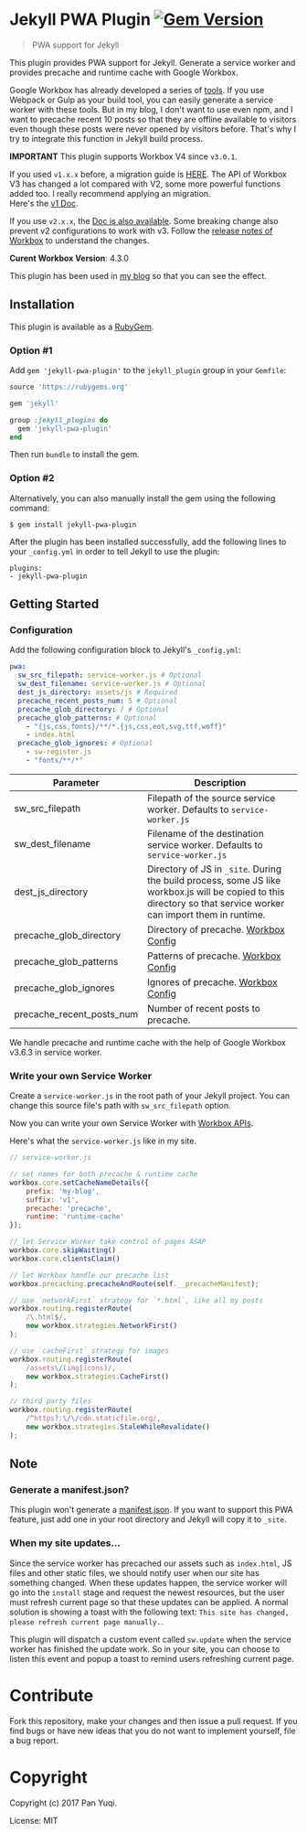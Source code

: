 # Jekyll PWA Plugin [![Gem Version](https://badge.fury.io/rb/jekyll-pwa-plugin.png)](http://badge.fury.io/rb/jekyll-pwa-plugin)

> PWA support for Jekyll

This plugin provides PWA support for Jekyll. Generate a service worker and provides precache and runtime cache with Google Workbox.

Google Workbox has already developed a series of [tools](https://developers.google.com/web/tools/workbox/). If you use Webpack or Gulp as your build tool, you can easily generate a service worker with these tools. But in my blog, I don't want to use even npm, and I want to precache recent 10 posts so that they are offline available to visitors even though these posts were never opened by visitors before. That's why I try to integrate this function in Jekyll build process.

**IMPORTANT** This plugin supports Workbox V4 since `v3.0.1`.

If you used `v1.x.x` before, a migration guide is [HERE](./MIGRATE.md).
The API of Workbox V3 has changed a lot compared with V2, some more powerful functions added too.
I really recommend applying an migration.  
Here's the [v1 Doc](./README-v1.md).

If you use `v2.x.x`, the [Doc is also available](./README-v2.md). Some breaking change also prevent v2 configurations to work with v3. Follow the [release notes of Workbox](https://github.com/GoogleChrome/workbox/releases) to understand the changes.

**Curent Workbox Version**: 4.3.0

This plugin has been used in [my blog](https://xiaoiver.github.io) so that you can see the effect.

## Installation

This plugin is available as a [RubyGem][ruby-gem].

### Option #1

Add `gem 'jekyll-pwa-plugin'` to the `jekyll_plugin` group in your `Gemfile`:

```ruby
source 'https://rubygems.org'

gem 'jekyll'

group :jekyll_plugins do
  gem 'jekyll-pwa-plugin'
end
```

Then run `bundle` to install the gem.

### Option #2

Alternatively, you can also manually install the gem using the following command:

```
$ gem install jekyll-pwa-plugin
```

After the plugin has been installed successfully, add the following lines to your `_config.yml` in order to tell Jekyll to use the plugin:

```
plugins:
- jekyll-pwa-plugin
```

## Getting Started

### Configuration

Add the following configuration block to Jekyll's `_config.yml`:
```yaml
pwa:
  sw_src_filepath: service-worker.js # Optional
  sw_dest_filename: service-worker.js # Optional
  dest_js_directory: assets/js # Required
  precache_recent_posts_num: 5 # Optional
  precache_glob_directory: / # Optional
  precache_glob_patterns: # Optional
    - "{js,css,fonts}/**/*.{js,css,eot,svg,ttf,woff}"
    - index.html
  precache_glob_ignores: # Optional
    - sw-register.js
    - "fonts/**/*"
```

Parameter                 | Description
----------                | ------------
sw_src_filepath           | Filepath of the source service worker. Defaults to `service-worker.js`
sw_dest_filename          | Filename of the destination service worker. Defaults to `service-worker.js`
dest_js_directory         | Directory of JS in `_site`. During the build process, some JS like workbox.js will be copied to this directory so that service worker can import them in runtime.
precache_glob_directory   | Directory of precache. [Workbox Config](https://developers.google.com/web/tools/workbox/get-started/webpack#optional-config)
precache_glob_patterns    | Patterns of precache. [Workbox Config](https://developers.google.com/web/tools/workbox/get-started/webpack#optional-config)
precache_glob_ignores     | Ignores of precache. [Workbox Config](https://developers.google.com/web/tools/workbox/get-started/webpack#optional-config)
precache_recent_posts_num | Number of recent posts to precache.

We handle precache and runtime cache with the help of Google Workbox v3.6.3 in service worker.

### Write your own Service Worker

Create a `service-worker.js` in the root path of your Jekyll project.
You can change this source file's path with `sw_src_filepath` option.

Now you can write your own Service Worker with [Workbox APIs](https://developers.google.com/web/tools/workbox/reference-docs/latest/).

Here's what the `service-worker.js` like in my site.
```javascript
// service-worker.js

// set names for both precache & runtime cache
workbox.core.setCacheNameDetails({
    prefix: 'my-blog',
    suffix: 'v1',
    precache: 'precache',
    runtime: 'runtime-cache'
});

// let Service Worker take control of pages ASAP
workbox.core.skipWaiting()
workbox.core.clientsClaim()

// let Workbox handle our precache list
workbox.precaching.precacheAndRoute(self.__precacheManifest);

// use `networkFirst` strategy for `*.html`, like all my posts
workbox.routing.registerRoute(
    /\.html$/,
    new workbox.strategies.NetworkFirst()
);

// use `cacheFirst` strategy for images
workbox.routing.registerRoute(
    /assets\/(img|icons)/,
    new workbox.strategies.CacheFirst()
);

// third party files
workbox.routing.registerRoute(
    /^https?:\/\/cdn.staticfile.org/,
    new workbox.strategies.StaleWhileRevalidate()
);
```

## Note

### Generate a manifest.json?

This plugin won't generate a [manifest.json](https://developer.mozilla.org/en-US/docs/Web/Manifest). If you want to support this PWA feature, just add one in your root directory and Jekyll will copy it to `_site`.

### When my site updates...

Since the service worker has precached our assets such as `index.html`, JS files and other static files, we should notify user when our site has something changed. When these updates happen, the service worker will go into the `install` stage and request the newest resources, but the user must refresh current page so that these updates can be applied. A normal solution is showing a toast with the following text: `This site has changed, please refresh current page manually.`.

This plugin will dispatch a custom event called `sw.update` when the service worker has finished the update work. So in your site, you can choose to listen this event and popup a toast to remind users refreshing current page.

# Contribute

Fork this repository, make your changes and then issue a pull request. If you find bugs or have new ideas that you do not want to implement yourself, file a bug report.

# Copyright

Copyright (c) 2017 Pan Yuqi.

License: MIT

[ruby-gem]: https://rubygems.org/gems/jekyll-pwa-plugin
